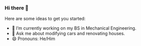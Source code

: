 ### Hi there 👋
Here are some ideas to get you started:

- 🔭 I’m currently working on my BS in Mechanical Engineering.
- 💬 Ask me about modifying cars and renovating houses.
- 😄 Pronouns: He/Him
  
<!--
**paperboy42190/paperboy42190** is a ✨ _special_ ✨ repository because its `README.md` (this file) appears on your GitHub profile.

-->

